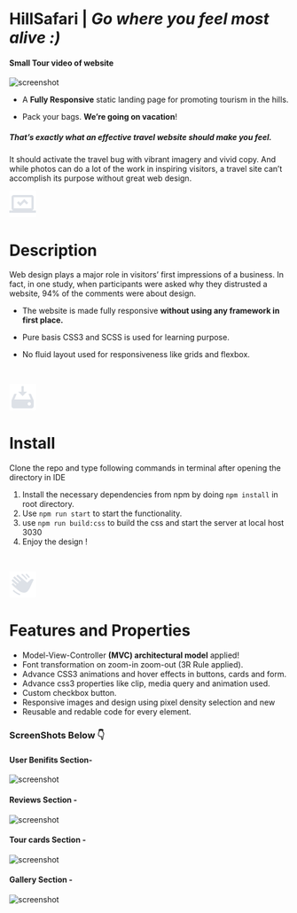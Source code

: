 # HillSafari | <i>Go where you feel most alive :)</i>

#### Small Tour video of website
![screenshot](https://github.com/deathook007/Hillsafari/blob/master/image/HillSafari.gif)

- A <b>Fully Responsive</b> static landing page for promoting tourism in the hills.

- Pack your bags. <b>We’re going on vacation</b>!

##### That’s exactly what an effective travel website should make you feel. 
It should activate the travel bug with vibrant imagery and vivid copy. And while photos can do a lot of the work in inspiring visitors, a travel site can’t accomplish its purpose without great web design.
<br>

![screenshot](https://github.com/deathook007/cli-boilerplates/blob/master/Image%20-%20quick%20use/usage.png)
# Description

Web design plays a major role in visitors’ first impressions of a business. In fact, in one study, when participants were asked why they distrusted a website, 94% of the comments were about design.

- The website is made fully responsive <b>without using any framework in first place.</b>

- Pure basis CSS3 and SCSS is used for learning purpose.

- No fluid layout used for responsiveness like grids and flexbox.
<br>

![screenshot](https://github.com/deathook007/cli-boilerplates/blob/master/Image%20-%20quick%20use/install.png)
# Install

Clone the repo and type following commands in terminal after opening the directory in IDE
   1. Install the necessary dependencies from npm by doing ``` npm install ``` in root directory.
   2. Use ``` npm run start ``` to start the functionality.
   3. use ``` npm run build:css ``` to build the css and start the server at local host 3030
   4. Enjoy the design !
<br>

![screenshot](https://github.com/deathook007/cli-boilerplates/blob/master/Image%20-%20quick%20use/connect.png)
# Features and Properties

- Model-View-Controller <b>(MVC) architectural model</b> applied!
- Font transformation on zoom-in zoom-out (3R Rule applied).
- Advance CSS3 animations and hover effects in buttons, cards and form.
- Advance css3 properties like clip, media query and animation used.
- Custom checkbox button.
- Responsive images and design using pixel density selection and new <picture>
- Reusable and redable code for every element.

### ScreenShots Below 👇

#### User Benifits Section-

![screenshot](https://github.com/deathook007/HillSafari/blob/master/image/Hill%20Safari%20__BenifitSection.png)

#### Reviews Section -

![screenshot](https://github.com/deathook007/HillSafari/blob/master/image/Hill%20Safari%20__Review.png)

#### Tour cards Section -

![screenshot](https://github.com/deathook007/HillSafari/blob/master/image/Hill%20Safari%20__TourCards.png)

#### Gallery Section -

![screenshot](https://github.com/deathook007/HillSafari/blob/master/image/Hill%20Safari%20__Gallery.png)


